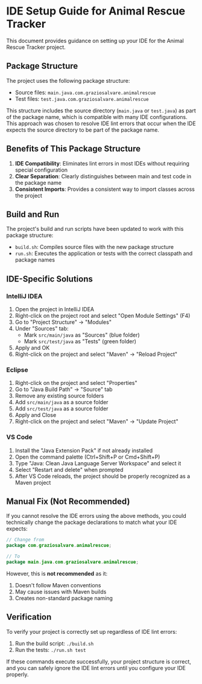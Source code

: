 # IDE Setup Guide for Animal Rescue Tracker

This document provides guidance on setting up your IDE for the Animal Rescue Tracker project.

## Package Structure

The project uses the following package structure:

- Source files: `main.java.com.graziosalvare.animalrescue`
- Test files: `test.java.com.graziosalvare.animalrescue`

This structure includes the source directory (`main.java` or `test.java`) as part of the package name, which is compatible with many IDE configurations. This approach was chosen to resolve IDE lint errors that occur when the IDE expects the source directory to be part of the package name.

## Benefits of This Package Structure

1. **IDE Compatibility**: Eliminates lint errors in most IDEs without requiring special configuration
2. **Clear Separation**: Clearly distinguishes between main and test code in the package name
3. **Consistent Imports**: Provides a consistent way to import classes across the project

## Build and Run

The project's build and run scripts have been updated to work with this package structure:

- `build.sh`: Compiles source files with the new package structure
- `run.sh`: Executes the application or tests with the correct classpath and package names

## IDE-Specific Solutions

### IntelliJ IDEA

1. Open the project in IntelliJ IDEA
2. Right-click on the project root and select "Open Module Settings" (F4)
3. Go to "Project Structure" → "Modules"
4. Under "Sources" tab:
   - Mark `src/main/java` as "Sources" (blue folder)
   - Mark `src/test/java` as "Tests" (green folder)
5. Apply and OK
6. Right-click on the project and select "Maven" → "Reload Project"

### Eclipse

1. Right-click on the project and select "Properties"
2. Go to "Java Build Path" → "Source" tab
3. Remove any existing source folders
4. Add `src/main/java` as a source folder
5. Add `src/test/java` as a source folder
6. Apply and Close
7. Right-click on the project and select "Maven" → "Update Project"

### VS Code

1. Install the "Java Extension Pack" if not already installed
2. Open the command palette (Ctrl+Shift+P or Cmd+Shift+P)
3. Type "Java: Clean Java Language Server Workspace" and select it
4. Select "Restart and delete" when prompted
5. After VS Code reloads, the project should be properly recognized as a Maven project

## Manual Fix (Not Recommended)

If you cannot resolve the IDE errors using the above methods, you could technically change the package declarations to match what your IDE expects:

```java
// Change from
package com.graziosalvare.animalrescue;

// To
package main.java.com.graziosalvare.animalrescue;
```

However, this is **not recommended** as it:
1. Doesn't follow Maven conventions
2. May cause issues with Maven builds
3. Creates non-standard package naming

## Verification

To verify your project is correctly set up regardless of IDE lint errors:

1. Run the build script: `./build.sh`
2. Run the tests: `./run.sh test`

If these commands execute successfully, your project structure is correct, and you can safely ignore the IDE lint errors until you configure your IDE properly.
